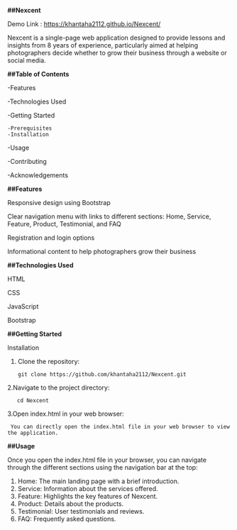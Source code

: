 **##Nexcent**

  Demo Link :  https://khantaha2112.github.io/Nexcent/
 
  
Nexcent is a single-page web application designed to provide lessons and insights from 8 years of experience, particularly aimed at helping photographers decide whether to grow their business through a website or social media.


**##Table of Contents**

 -Features
 
 -Technologies Used

 -Getting Started
 
    -Prerequisites
    -Installation
    
 -Usage

 -Contributing
 
 -Acknowledgements
 
 

**##Features**

   Responsive design using Bootstrap
  
   Clear navigation menu with links to different sections: Home, Service, Feature, Product, Testimonial, and FAQ 
  
   Registration and login options
  
   Informational content to help photographers grow their business
   
  

**##Technologies Used**

   HTML
  
   CSS
  
   JavaScript
  
   Bootstrap
   
  

**##Getting Started**

Installation
 1. Clone the repository:
    
        git clone https://github.com/khantaha2112/Nexcent.git
    
2.Navigate to the project directory:

       cd Nexcent
     
3.Open index.html in your web browser:

     You can directly open the index.html file in your web browser to view the application.

     

**##Usage**

 Once you open the index.html file in your browser, you can navigate through the different sections using the navigation bar  at the top:
 

 1. Home: The main landing page with a brief introduction.
 2. Service: Information about the services offered.
 3. Feature: Highlights the key features of Nexcent.
 4. Product: Details about the products.
 5. Testimonial: User testimonials and reviews.
 6. FAQ: Frequently asked questions.





